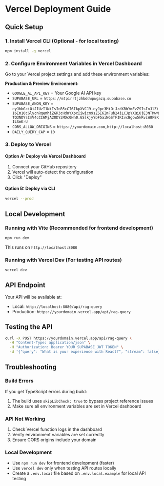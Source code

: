 # Vercel Deployment Guide

## Quick Setup

### 1. Install Vercel CLI (Optional - for local testing)
```bash
npm install -g vercel
```

### 2. Configure Environment Variables in Vercel Dashboard

Go to your Vercel project settings and add these environment variables:

**Production & Preview Environment:**
- `GOOGLE_AI_API_KEY` = Your Google AI API key
- `SUPABASE_URL` = `https://mtpirrtjzhbddwpwgazq.supabase.co`
- `SUPABASE_ANON_KEY` = `eyJhbGciOiJIUzI1NiIsInR5cCI6IkpXVCJ9.eyJpc3MiOiJzdXBhYmFzZSIsInJlZiI6Im10cGlycnRqemhiZGR3cHdnYXpxIiwicm9sZSI6ImFub24iLCJpYXQiOjE3NTMwNTQ3NDYsImV4cCI6MjA2ODYzMDc0Nn0.GSlkjyYbF5aiNGSTFIKIvcBgow5kRviWUF8KILSmK-U`
- `CORS_ALLOW_ORIGINS` = `https://yourdomain.com,http://localhost:8080`
- `DAILY_QUERY_CAP` = `10`

### 3. Deploy to Vercel

#### Option A: Deploy via Vercel Dashboard
1. Connect your GitHub repository
2. Vercel will auto-detect the configuration
3. Click "Deploy"

#### Option B: Deploy via CLI
```bash
vercel --prod
```

## Local Development

### Running with Vite (Recommended for frontend development)
```bash
npm run dev
```
This runs on `http://localhost:8080`

### Running with Vercel Dev (For testing API routes)
```bash
vercel dev
```

## API Endpoint

Your API will be available at:
- Local: `http://localhost:8080/api/rag-query`
- Production: `https://yourdomain.vercel.app/api/rag-query`

## Testing the API

```bash
curl -X POST https://yourdomain.vercel.app/api/rag-query \
  -H "Content-Type: application/json" \
  -H "Authorization: Bearer YOUR_SUPABASE_JWT_TOKEN" \
  -d '{"query": "What is your experience with React?", "stream": false}'
```

## Troubleshooting

### Build Errors
If you get TypeScript errors during build:
1. The build uses `skipLibCheck: true` to bypass project reference issues
2. Make sure all environment variables are set in Vercel dashboard

### API Not Working
1. Check Vercel function logs in the dashboard
2. Verify environment variables are set correctly
3. Ensure CORS origins include your domain

### Local Development
- Use `npm run dev` for frontend development (faster)
- Use `vercel dev` only when testing API routes locally
- Create a `.env.local` file based on `.env.local.example` for local API testing

